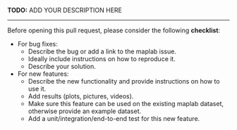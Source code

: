 

**TODO:** ADD YOUR DESCRIPTION HERE

---

Before opening this pull request, please consider the following **checklist**:

 - For bug fixes:
   - Describe the bug or add a link to the maplab issue.
   - Ideally include instructions on how to reproduce it.
   - Describe your solution.
 - For new features:
   - Describe the new functionality and provide instructions on how to use it.
   - Add results (plots, pictures, videos).
   - Make sure this feature can be used on the existing maplab dataset, otherwise provide an example dataset.
   - Add a unit/integration/end-to-end test for this new feature.
